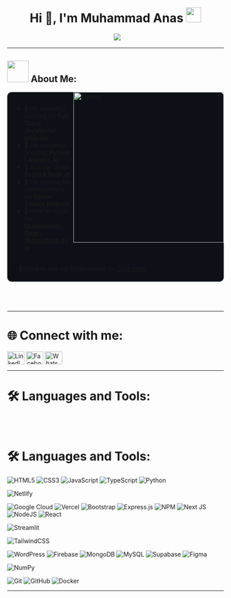 <h1 align="center">Hi 👋, I'm Muhammad Anas <img src="https://media.giphy.com/media/hvRJCLFzcasrR4ia7z/giphy.gif" width="35"></h1>

<p align="center">
  <img src="https://readme-typing-svg.herokuapp.com?lines=MERN+Stack+Web+Developer;JavaScript+|+Node.js+|+React.js+|+Next.js;HTML5+|+Tailwind+CSS+|+MongoDB;Exploring+Agentic+AI+|+Docker;Python+|+AI+Integrations&center=true&width=500&height=50">
</p>

---

<h2><img src="https://user-images.githubusercontent.com/63050133/156777293-72a6e681-2582-4a9d-ad92-09d1181d47c7.gif" width="50px" height="50px"> About Me:</h2>

<img align="right" alt="coding" width="350" src="https://cdn.dribbble.com/users/1162077/screenshots/3848914/programmer.gif">

<div align="left" style="background-color: #0d1117; padding: 15px; border-radius: 10px; border: 1px solid #30363d; margin-bottom: 20px;">
    
- 🔭 I’m currently working on **Full-Stack JavaScript projects**
- 🌱 I’m currently learning **Python | Agentic AI**
- 💬 Ask me about **React & Next JS**
- 🤝 I’m looking for collaborations on **Open-Source projects**
- 📧 How to reach me **Muhammad-Anas-16@outlook.com**
<br>
- 📄 Want to see my CV/Resume? 👉 <a href="[[https://drive.google.com/file/d/1SuETPnHhOIsKwoTs0tojI6m8vD7Jcm9I/view?usp=sharing](https://drive.google.com/file/d/12DNiCUjN4An5Va4MOL3CkTeUI1tz9hJD/view)](https://drive.google.com/file/d/12DNiCUjN4An5Va4MOL3CkTeUI1tz9hJD/view?usp=drive_link)" target="_blank">Click here</a>
    
</div>

<br/>
<br/>

---

<h1 align="left">🌐 Connect with me:</h1>
<p align="left">
<a href="https://www.linkedin.com/in/muhammad-anas16/" target="blank"><img align="center" src="https://raw.githubusercontent.com/rahuldkjain/github-profile-readme-generator/master/src/images/icons/Social/linked-in-alt.svg" alt="LinkedIn" height="30" width="40" /></a>
<a href="https://www.facebook.com/muhammadanashanif16" target="blank"><img align="center" src="https://raw.githubusercontent.com/rahuldkjain/github-profile-readme-generator/master/src/images/icons/Social/facebook.svg" alt="Facebook" height="30" width="40" /></a>
<a href="https://wa.me/923182834203" target="blank">
  <img align="center" src="[https://cdn.jsdelivr.net/npm/simple-icons@v11/icons/whatsapp.svg](https://upload.wikimedia.org/wikipedia/commons/thumb/6/6b/WhatsApp.svg/512px-WhatsApp.svg.png?20220228223904)" alt="WhatsApp" height="30" width="40" />
</a>
<!-- <a href="https://instagram.com/bilal._waleed" target="blank"><img align="center" src="https://raw.githubusercontent.com/rahuldkjain/github-profile-readme-generator/master/src/images/icons/Social/instagram.svg" alt="bilal._waleed" height="30" width="40" /></a> -->
</p>

---

<h1 align="left">🛠️ Languages and Tools:</h1>

<br/>
<br/>
<h1 align="left">🛠️ Languages and Tools:</h1>

![HTML5](https://img.shields.io/badge/html5-%23E34F26.svg?style=for-the-badge&logo=html5&logoColor=white) 
![CSS3](https://img.shields.io/badge/css3-%231572B6.svg?style=for-the-badge&logo=css3&logoColor=white) 
![JavaScript](https://img.shields.io/badge/javascript-%23323330.svg?style=for-the-badge&logo=javascript&logoColor=%23F7DF1E) 
![TypeScript](https://img.shields.io/badge/typescript-%23007ACC.svg?style=for-the-badge&logo=typescript&logoColor=white) 
![Python](https://img.shields.io/badge/python-3670A0?style=for-the-badge&logo=python&logoColor=ffdd54) 

![Netlify](https://img.shields.io/badge/netlify-%23000000.svg?style=for-the-badge&logo=netlify&logoColor=%2300C7B7) 

![Google Cloud](https://img.shields.io/badge/GoogleCloud-%234285F4.svg?style=for-the-badge&logo=google-cloud&logoColor=white) 
![Vercel](https://img.shields.io/badge/vercel-%23000000.svg?style=for-the-badge&logo=vercel&logoColor=white) 
![Bootstrap](https://img.shields.io/badge/bootstrap-%238511FA.svg?style=for-the-badge&logo=bootstrap&logoColor=white) 
![Express.js](https://img.shields.io/badge/express.js-%23404d59.svg?style=for-the-badge&logo=express&logoColor=%2361DAFB) 
![NPM](https://img.shields.io/badge/NPM-%23CB3837.svg?style=for-the-badge&logo=npm&logoColor=white) 
![Next JS](https://img.shields.io/badge/Next-black?style=for-the-badge&logo=next.js&logoColor=white) 
![NodeJS](https://img.shields.io/badge/node.js-6DA55F?style=for-the-badge&logo=node.js&logoColor=white) 
![React](https://img.shields.io/badge/react-%2320232a.svg?style=for-the-badge&logo=react&logoColor=%2361DAFB) 

![Streamlit](https://img.shields.io/badge/Streamlit-%23FE4B4B.svg?style=for-the-badge&logo=streamlit&logoColor=white) 

![TailwindCSS](https://img.shields.io/badge/tailwindcss-%2338B2AC.svg?style=for-the-badge&logo=tailwind-css&logoColor=white) 

![WordPress](https://img.shields.io/badge/WordPress-%23117AC9.svg?style=for-the-badge&logo=WordPress&logoColor=white) 
![Firebase](https://img.shields.io/badge/firebase-a08021?style=for-the-badge&logo=firebase&logoColor=ffcd34) 
![MongoDB](https://img.shields.io/badge/MongoDB-%234ea94b.svg?style=for-the-badge&logo=mongodb&logoColor=white) 
![MySQL](https://img.shields.io/badge/mysql-4479A1.svg?style=for-the-badge&logo=mysql&logoColor=white) 
![Supabase](https://img.shields.io/badge/Supabase-3ECF8E?style=for-the-badge&logo=supabase&logoColor=white) 
![Figma](https://img.shields.io/badge/figma-%23F24E1E.svg?style=for-the-badge&logo=figma&logoColor=white) 

![NumPy](https://img.shields.io/badge/numpy-%23013243.svg?style=for-the-badge&logo=numpy&logoColor=white) 

![Git](https://img.shields.io/badge/git-%23F05033.svg?style=for-the-badge&logo=git&logoColor=white) 
![GitHub](https://img.shields.io/badge/github-%23121011.svg?style=for-the-badge&logo=github&logoColor=white) 
![Docker](https://img.shields.io/badge/docker-%230db7ed.svg?style=for-the-badge&logo=docker&logoColor=white)
<!-- (https://img.shields.io/badge/tailwindcss-%2338B2AC.svg?style=for-the-badge&logo=tailwind-css&logoColor=white) ![WordPress] -->

---

<!-- # 📊 GitHub Stats:

<p align="center">
    <img src="https://github-readme-stats.vercel.app/api/top-langs/?username=muhammad-anas16&theme=dark&hide_border=false&include_all_commits=true&count_private=true&layout=compact" alt="Top Languages" /><br/>
    <img src="https://github-readme-stats.vercel.app/api?username=muhammad-anas16&theme=dark&hide_border=false&include_all_commits=false&count_private=false" alt="GitHub Stats" /><br/>
    <img src="https://github-readme-streak-stats.herokuapp.com/?user=muhammad-anas16&theme=dark&hide_border=false" alt="GitHub Streak" /><br/>
</p>

## 🏆 GitHub Trophies:

<p align="center">
    <a href="https://github.com/ryo-ma/github-profile-trophy">
        <img src="https://github-profile-trophy.vercel.app/?username=muhammad-anas16&theme=onedark" alt="GitHub Trophies" />
    </a>
</p>

##  🔝 Top Contributed Repo
<p align="center">
    <img src="https://github-contributor-stats.vercel.app/api?username=muhammad-anas16&limit=5&theme=dark&combine_all_yearly_contributions=true" alt="Top Contributed Repo" /> <br/>
</p>

### ✍️ Random Dev Quote
<p align="center">
    <img src="https://quotes-github-readme.vercel.app/api?type=horizontal&theme=radical" alt="Random Dev Quote" />
</p>

---

<p align="center">
    [![](https://visitcount.itsvg.in/api?id=muhammad-anas16&icon=4&color=4)](https://visitcount.itsvg.in)
</p> -->
